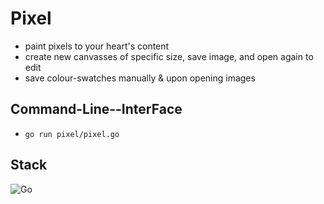 # Pixel

* paint pixels to your heart's content
* create new canvasses of specific size, save image, and open again to edit
* save colour-swatches manually & upon opening images 

## Command-Line--InterFace

* `go run pixel/pixel.go`

## Stack

![Go](https://img.shields.io/badge/-Go-79D4FD?style=flat-square&logo=go&logoColor=black)